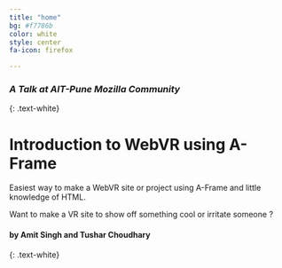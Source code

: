 ```yaml
---
title: "home"
bg: #f7786b
color: white
style: center
fa-icon: firefox

---
```


### *A Talk at AIT-Pune Mozilla Community*
{: .text-white}

<span class="fa-stack subtlecircle" style="font-size:100px; background:rgba(255,166,0,0.1)">
  <i class="fa fa-circle fa-stack-2x text-white"></i>
  <i class="fa fa-firefox fa-stack-1x text-orange"></i>
</span>

# Introduction to WebVR using A-Frame



Easiest way to make a WebVR site or project using A-Frame and little knowledge of HTML.

Want to make a VR site to show off something cool or irritate someone ? 

#### by Amit Singh and Tushar Choudhary
{: .text-white}
